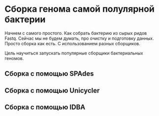 # Сборка генома самой полулярной бактерии

Начнем с самого простого. Как собрать бактерию из сырых ридов Fastq. Сейчас мы не будем думать, про очистку и подготовку данных.
Просто сборка как есть. С использованием разных сборщиков.

Цель научиться запускать популярные сборщики бактериальных геномов.

## Сборка с помощью SPAdes

## Сборка с помощью Unicycler

## Сборка с помощью IDBA
